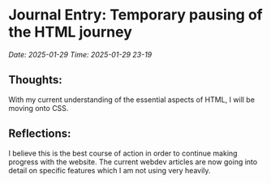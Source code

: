 # Journal Entry: Temporary pausing of the HTML journey
*Date: 2025-01-29*
*Time: 2025-01-29 23-19*

## Thoughts:
With my current understanding of the essential aspects of HTML, I will be moving onto CSS.

## Reflections:
I believe this is the best course of action in order to continue making progress with the website. The current webdev articles are now going into detail on specific features which I am not using very heavily.